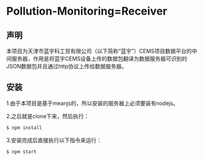# Pollution-Monitoring=Receiver

## 声明
本项目为天津市蓝宇科工贸有限公司（以下简称“蓝宇”）CEMS项目数据平台的中间服务器，作用是将蓝宇CEMS设备上传的数据包翻译为数据服务器可识别的JSON数据包并且通过http协议上传给数据服务器。

## 安装
1.由于本项目是基于meanjs的，所以安装的服务器上必须要装有nodejs。

2.之后就是clone下来，然后执行：


```bash
$ npm install
```

3.安装完成后直接执行以下指令来运行：


```bash
$ npm start
```
